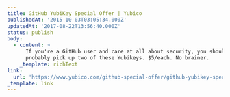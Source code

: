 ```yaml
---
title: GitHub YubiKey Special Offer | Yubico
publishedAt: '2015-10-03T03:05:34.000Z'
updatedAt: '2017-08-22T13:56:40.000Z'
status: publish
body:
  - content: >
      If you're a GitHub user and care at all about security, you should
      probably pick up two of these Yubikeys. $5/each. No brainer.
    _template: richText
link:
  url: 'https://www.yubico.com/github-special-offer/github-yubikey-special-offer/'
_template: link
---
```


